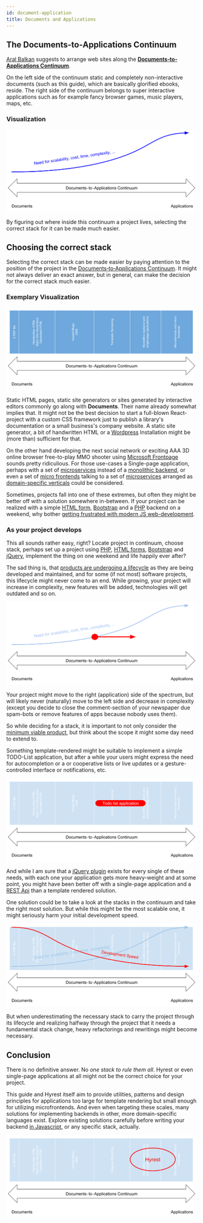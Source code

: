 ```yaml
---
id: document-application
title: Documents and Applications
---
```


## The Documents‐to‐Applications Continuum

[Aral Balkan](https://2018.ar.al/) suggests to arrange web sites along the **[Documents‐to‐Applications Continuum](https://2018.ar.al/notes/the-documents-to-applications-continuum/)**.

On the left side of the continuum static and completely non-interactive documents (such as this guide), which are basically glorified ebooks, reside.
The right side of the continuum belongs to super interactive applications such as for example fancy browser games, music players, maps, etc.

### Visualization

![Documents‐to‐Applications Continuum](assets/documents-to-applications-continuum.svg)

By figuring out where inside this continuum a project lives, selecting the correct stack for it can be made much easier.

## Choosing the correct stack

Selecting the correct stack can be made easier by paying attention to the position of the project in the [Documents‐to‐Applications Continuum](https://2018.ar.al/notes/the-documents-to-applications-continuum/).
It might not always deliver an exact answer, but in general, can make the decision for the correct stack much easier.

### Exemplary Visualization

![Documents‐to‐Applications Continuum Stacks](assets/documents-to-applications-continuum-stacks.svg)

Static HTML pages, static site generators or sites generated by interactive editors commonly go along with **Documents**.
Their name already somewhat implies that. It might not be the best decision to start a full-blown React-project with a custom CSS framework
just to publish a library's documentation or a small business's company website. A static site generator, a bit of handwritten HTML or a [Wordpress](https://en.wikipedia.org/wiki/WordPress) Installation
might be (more than) sufficient for that.

On the other hand developing the next social network or exciting AAA 3D online browser free-to-play MMO shooter using
[Microsoft Frontpage](https://en.wikipedia.org/wiki/Microsoft_FrontPage) sounds pretty ridiculious. For those use-cases a Single-page application,
perhaps with a set of [microservices](https://en.wikipedia.org/wiki/Microservices) instead of a [monolithic backend](https://en.wikipedia.org/wiki/Monolithic_application), or even a set of [micro frontends](https://micro-frontends.org/)
talking to a set of [microservices](https://en.wikipedia.org/wiki/Microservices) arranged as [domain-specific verticals](https://dev.otto.de/2015/09/30/on-monoliths-and-microservices/) could be considered.

Sometimes, projects fall into one of these extremes, but often they might be better off with a solution somewhere in-between.
If your project can be realized with a simple [HTML form](https://en.wikipedia.org/wiki/HTML_element#Forms), [Bootstrap](https://getbootstrap.com/) and a [PHP](http://php.net/) backend on a weekend, why bother [getting frustrated
with modern JS web-development](https://hackernoon.com/how-it-feels-to-learn-javascript-in-2016-d3a717dd577f).

### As your project develops

This all sounds rather easy, right? Locate project in continuum, choose stack, perhaps set up a project using [PHP](http://php.net/), [HTML forms](https://en.wikipedia.org/wiki/HTML_element#Forms),
[Bootstrap](https://getbootstrap.com/) and [jQuery](https://jquery.com/), implement the thing on one weekend and life happily ever after? 

The sad thing is, that [products are undergoing a lifecycle](https://en.wikipedia.org/wiki/Product_lifecycle) as they are being developed and maintained, and for some (if not most) software projects,
this lifecycle might never come to an end. While growing, your project will increase in complexity, new features will be added, technologies will get outdated and so on.

![Documents‐to‐Applications Continuum Movement](assets/documents-to-applications-continuum-movement.svg)

Your project might move to the right (application) side of the spectrum, but will likely never (naturally) move to the left side and decrease in complexity (except you decide to close
the comment-section of your newspaper due spam-bots or remove features of apps because nobody uses them).

So while deciding for a stack, it is important to not only consider the [minimum viable product](https://en.wikipedia.org/wiki/Minimum_viable_product), but think about the scope it might some day need to extend to.

Something template-rendered might be suitable to implement a simple TODO-List application, but after a while your users might express the need for autocompletion or a or cooperative lists or live updates or a gesture-controlled interface or notifications, etc.

![Documents‐to‐Applications Continuum Todo list example](assets/documents-to-applications-continuum-todo.svg)

And while I am sure that a [jQuery plugin](https://www.npmjs.com/search?q=keywords:jquery-plugin)
exists for every single of these needs, with each one your application gets more heavy-weight and at some point, you might have been better off with a single-page application and a
[REST Api](https://en.wikipedia.org/wiki/Representational_state_transfer) than a template rendered solution.

One solution could be to take a look at the stacks in the continuum and take the right most solution. But while this might be the most scalable one, it might seriously harm your initial development speed.

![Documents‐to‐Applications Continuum Speed](assets/documents-to-applications-continuum-speed.svg)

But when underestimating the necessary stack to carry the project through its lifecycle and realizing halfway through the project that it needs a fundamental stack change,
heavy refactorings and rewritings might become necessary.

## Conclusion 

There is no definitive answer. No *one stack to rule them all*. Hyrest or even single-page applications at all might not be the correct choice for your project.

This guide and Hyrest itself aim to provide utilities, patterns and design principles for applications too large for template rendering but small enough for utilizing microfrontends.
And even when targeting these scales, many solutions for implementing backends in other, more domain-specific languages exist.
Explore existing solutions carefully before writing your backend [in Javascript](https://www.google.com/search?q=don%27t+use+node.js&oq=don%27t+use+node.js), or any specific stack, actually.

![Documents‐to‐Applications Continuum Hyrest](assets/documents-to-applications-continuum-hyrest.svg)
